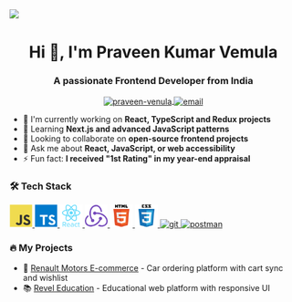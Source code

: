 <img src="https://private-user-images.githubusercontent.com/149656888/420882405-dcf1fac7-4903-427c-9663-91027346c44c.gif?jwt=eyJhbGciOiJIUzI1NiIsInR5cCI6IkpXVCJ9.eyJpc3MiOiJnaXRodWIuY29tIiwiYXVkIjoicmF3LmdpdGh1YnVzZXJjb250ZW50LmNvbSIsImtleSI6ImtleTUiLCJleHAiOjE3NDk2NjM5MzMsIm5iZiI6MTc0OTY2MzYzMywicGF0aCI6Ii8xNDk2NTY4ODgvNDIwODgyNDA1LWRjZjFmYWM3LTQ5MDMtNDI3Yy05NjYzLTkxMDI3MzQ2YzQ0Yy5naWY_WC1BbXotQWxnb3JpdGhtPUFXUzQtSE1BQy1TSEEyNTYmWC1BbXotQ3JlZGVudGlhbD1BS0lBVkNPRFlMU0E1M1BRSzRaQSUyRjIwMjUwNjExJTJGdXMtZWFzdC0xJTJGczMlMkZhd3M0X3JlcXVlc3QmWC1BbXotRGF0ZT0yMDI1MDYxMVQxNzQwMzNaJlgtQW16LUV4cGlyZXM9MzAwJlgtQW16LVNpZ25hdHVyZT02YWJiZmY2M2Q0YmNhOTNlZjEyNzJmMjBjM2JiNDIyM2M3ZjcyYTQyZWZhOTQzYmMwNTQ1YTc0M2QwOTVkYTVlJlgtQW16LVNpZ25lZEhlYWRlcnM9aG9zdCJ9.HCUPe5gH7XQr2WgTwj8cQRk0CX-dDMgjW2SLAOGBdPA">
<h1 align="center">Hi 👋, I'm Praveen Kumar Vemula</h1>
<h3 align="center">A passionate Frontend Developer from India</h3>

<p align="center">
  <a href="https://www.linkedin.com/in/praveen-kumar-vemula/" target="blank">
    <img align="center" src="https://img.shields.io/badge/LinkedIn-0077B5?style=for-the-badge&logo=linkedin&logoColor=white" alt="praveen-venula"/>
  </a>
  <a href="mailto:vemulapraveenkumar705@gmail.com">
    <img align="center" src="https://img.shields.io/badge/Gmail-D14836?style=for-the-badge&logo=gmail&logoColor=white" alt="email"/>
  </a>
</p>

- 🔭 I'm currently working on **React, TypeScript and Redux projects**
- 🌱 Learning **Next.js and advanced JavaScript patterns**
- 👯 Looking to collaborate on **open-source frontend projects**
- 💬 Ask me about **React, JavaScript, or web accessibility**
- ⚡ Fun fact: **I received "1st Rating" in my year-end appraisal**

<h3 align="left">🛠 Tech Stack</h3>
<p align="left">
  <a href="https://developer.mozilla.org/en-US/docs/Web/JavaScript" target="_blank" rel="noreferrer">
    <img src="https://raw.githubusercontent.com/devicons/devicon/master/icons/javascript/javascript-original.svg" alt="javascript" width="40" height="40"/>
  </a>
  <a href="https://www.typescriptlang.org/" target="_blank" rel="noreferrer">
    <img src="https://raw.githubusercontent.com/devicons/devicon/master/icons/typescript/typescript-original.svg" alt="typescript" width="40" height="40"/>
  </a>
  <a href="https://reactjs.org/" target="_blank" rel="noreferrer">
    <img src="https://raw.githubusercontent.com/devicons/devicon/master/icons/react/react-original-wordmark.svg" alt="react" width="40" height="40"/>
  </a>
  <a href="https://redux.js.org" target="_blank" rel="noreferrer">
    <img src="https://raw.githubusercontent.com/devicons/devicon/master/icons/redux/redux-original.svg" alt="redux" width="40" height="40"/>
  </a>
  <a href="https://www.w3.org/html/" target="_blank" rel="noreferrer">
    <img src="https://raw.githubusercontent.com/devicons/devicon/master/icons/html5/html5-original-wordmark.svg" alt="html5" width="40" height="40"/>
  </a>
  <a href="https://www.w3schools.com/css/" target="_blank" rel="noreferrer">
    <img src="https://raw.githubusercontent.com/devicons/devicon/master/icons/css3/css3-original-wordmark.svg" alt="css3" width="40" height="40"/>
  </a>
  <a href="https://git-scm.com/" target="_blank" rel="noreferrer">
    <img src="https://www.vectorlogo.zone/logos/git-scm/git-scm-icon.svg" alt="git" width="40" height="40"/>
  </a>
  <a href="https://postman.com" target="_blank" rel="noreferrer">
    <img src="https://www.vectorlogo.zone/logos/getpostman/getpostman-icon.svg" alt="postman" width="40" height="40"/>
  </a>
</p>

<h3 align="left">🔥 My Projects</h3>

- 🚗 [Renault Motors E-commerce](https://example.com) - Car ordering platform with cart sync and wishlist
- 📚 [Revel Education](https://example.com) - Educational web platform with responsive UI
